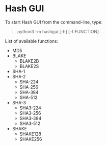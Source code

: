 # Hash GUI

To start Hash GUI from the command-line, type:

> python3 -m hashgui [-h] [-f FUNCTION]

List of available functions:

* MD5
* BLAKE
  * BLAKE2B
  * BLAKE2S
* SHA-1
* SHA-2
  * SHA-224
  * SHA-256
  * SHA-384
  * SHA-512
* SHA-3
  * SHA3-224
  * SHA3-256
  * SHA3-384
  * SHA3-512
* SHAKE
  * SHAKE128
  * SHAKE256